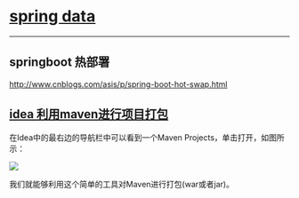 # [spring data](http://www.imooc.com/video/14548)


---

## springboot 热部署

http://www.cnblogs.com/asis/p/spring-boot-hot-swap.html

## [idea 利用maven进行项目打包](http://www.cnblogs.com/hanyinglong/p/5030907.html)

在Idea中的最右边的导航栏中可以看到一个Maven Projects，单击打开，如图所示：

![](http://images2015.cnblogs.com/blog/359161/201512/359161-20151208203431543-1793799445.png)

我们就能够利用这个简单的工具对Maven进行打包(war或者jar)。












